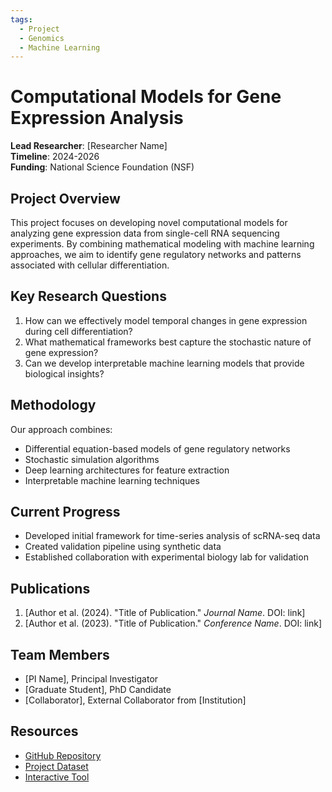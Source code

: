```yaml
---
tags:
  - Project
  - Genomics
  - Machine Learning
---
```


# Computational Models for Gene Expression Analysis

**Lead Researcher**: [Researcher Name]  
**Timeline**: 2024-2026  
**Funding**: National Science Foundation (NSF)

## Project Overview

This project focuses on developing novel computational models for analyzing gene expression data from single-cell RNA sequencing experiments. By combining mathematical modeling with machine learning approaches, we aim to identify gene regulatory networks and patterns associated with cellular differentiation.

## Key Research Questions

1. How can we effectively model temporal changes in gene expression during cell differentiation?
2. What mathematical frameworks best capture the stochastic nature of gene expression?
3. Can we develop interpretable machine learning models that provide biological insights?

## Methodology

Our approach combines:

- Differential equation-based models of gene regulatory networks
- Stochastic simulation algorithms
- Deep learning architectures for feature extraction
- Interpretable machine learning techniques

## Current Progress

- Developed initial framework for time-series analysis of scRNA-seq data
- Created validation pipeline using synthetic data
- Established collaboration with experimental biology lab for validation

## Publications

1. [Author et al. (2024). "Title of Publication." *Journal Name*. DOI: link]
2. [Author et al. (2023). "Title of Publication." *Conference Name*. DOI: link]

## Team Members

- [PI Name], Principal Investigator
- [Graduate Student], PhD Candidate
- [Collaborator], External Collaborator from [Institution]

## Resources

- [GitHub Repository](#)
- [Project Dataset](#)
- [Interactive Tool](#)
